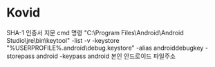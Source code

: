 # Kovid


SHA-1 인증서 지문 cmd 명령
"C:\Program Files\Android\Android Studio\jre\bin\keytool" -list -v -keystore "%USERPROFILE%\.android\debug.keystore" -alias androiddebugkey -storepass android -keypass android
 본인 안드로이드 파일주소

